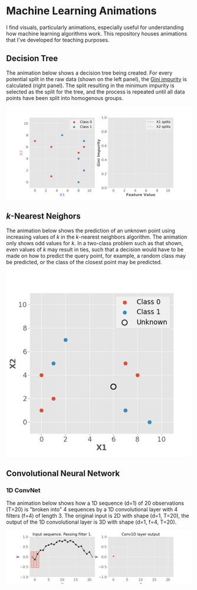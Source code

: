 # Machine Learning Animations

I find visuals, particularly animations, especially useful for understanding how machine learning algorithms work. This repository houses animations that I've developed for teaching purposes.

## Decision Tree

The animation below shows a decision tree being created. For every potential split in the raw data (shown on the left panel), the [Gini impurity](https://en.wikipedia.org/wiki/Decision_tree_learning#Gini_impurity) is calculated (right panel). The split resulting in the minimum impurity is selected as the split for the tree, and the process is repeated until all data points have been split into homogenous groups.

![Decision Tree](./gif/decision_tree/decision_tree.gif)

## *k*-Nearest Neighors

The animation below shows the prediction of an unknown point using increasing values of *k* in the *k*-nearest neighbors algorithm. The animation only shows odd values for *k*. In a two-class problem such as that shown, even values of *k* may result in ties, such that a decision would have to be made on how to predict the query point, for example, a random class may be predicted, or the class of the closest point may be predicted.

![kNN](./gif/knn/knn.gif)

## Convolutional Neural Network

### 1D ConvNet

The animation below shows how a 1D sequence (d=1) of 20 observations (T=20) is "broken into" 4 sequences by a 1D convolutional layer with 4 filters (f=4) of length 3. The original input is 2D with shape (d=1, T=20), the output of the 1D convolutional layer is 3D with shape (d=1, f=4, T=20).

![cnn](./gif/cnn/cnn_1d.gif)
